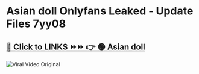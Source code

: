 
 # Asian doll Onlyfans Leaked - Update Files 7yy08

## <h2><a href="https://clipsfans.com/Asian_doll&ref=git">🔗 Click to LINKS ⏩⏩ 👉 🟢 Asian doll </a></h2>

<a href="https://clipsfans.com/Asian_doll&ref=git" rel="nofollow" data-target="animated-image.originalLink"><img src="https://i.ibb.co.com/xMMVF88/686577567.gif" alt="Viral Video Original" style="max-width: 100%; display: inline-block;" data-target="animated-image.originalImage"></a>

